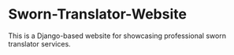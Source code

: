 # Sworn-Translator-Website
This is a Django-based website for showcasing professional sworn translator services.
